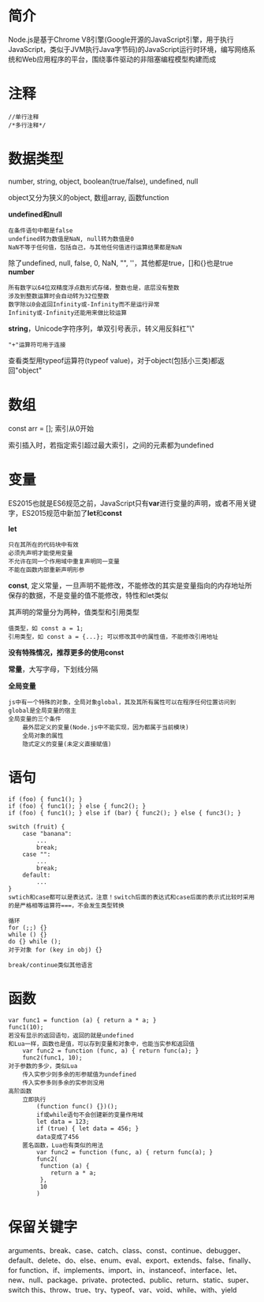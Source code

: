# 简介
Node.js是基于Chrome V8引擎(Google开源的JavaScript引擎，用于执行JavaScript，类似于JVM执行Java字节码)的JavaScript运行时环境，编写网络系统和Web应用程序的平台，围绕事件驱动的非阻塞编程模型构建而成
# 注释
	//单行注释
	/*多行注释*/
# 数据类型
number, string, object, boolean(true/false), undefined, null

object又分为狭义的object, 数组array, 函数function

**undefined和null**

	在条件语句中都是false
	undefined转为数值是NaN, null转为数值是0
	NaN不等于任何值，包括自己，与其他任何值进行运算结果都是NaN
除了undefined, null, false, 0, NaN, "", ''，其他都是true，[]和{}也是true
**number**

	所有数字以64位双精度浮点数形式存储，整数也是，底层没有整数
	涉及到整数运算时会自动转为32位整数
	数字除以0会返回Infinity或-Infinity而不是运行异常
	Infinity或-Infinity还能用来做比较运算
**string**，Unicode字符序列，单双引号表示，转义用反斜杠"\\"

	"+"运算符可用于连接
查看类型用typeof运算符(typeof value)，对于object(包括小三类)都返回"object"
# 数组
const arr = []; 索引从0开始

索引插入时，若指定索引超过最大索引，之间的元素都为undefined
# 变量
ES2015也就是ES6规范之前，JavaScript只有**var**进行变量的声明，或者不用关键字，ES2015规范中新加了**let**和**const**

**let**

	只在其所在的代码块中有效
	必须先声明才能使用变量	
	不允许在同一个作用域中重复声明同一变量
	不能在函数内部重新声明形参

**const**, 定义常量，一旦声明不能修改，不能修改的其实是变量指向的内存地址所保存的数据，不是变量的值不能修改，特性和let类似

其声明的常量分为两种，值类型和引用类型

	值类型，如 const a = 1;
	引用类型，如 const a = {...}; 可以修改其中的属性值，不能修改引用地址
**没有特殊情况，推荐更多的使用const**

**常量**，大写字母，下划线分隔

**全局变量**

	js中有一个特殊的对象，全局对象global，其及其所有属性可以在程序任何位置访问到
	global是全局变量的宿主
	全局变量的三个条件
		最外层定义的变量(Node.js中不能实现，因为都属于当前模块)
		全局对象的属性
		隐式定义的变量(未定义直接赋值)
# 语句
	if (foo) { func1(); }
	if (foo) { func1(); } else { func2(); }
	if (foo) { func1(); } else if (bar) { func2(); } else { func3(); }

	switch (fruit) {
		case "banana":
			...
			break;
		case "":
			...
			break;
		default:
			...
	}
	swtich和case都可以是表达式，注意！switch后面的表达式和case后面的表示式比较时采用的是严格相等运算符===，不会发生类型转换
	
	循环
	for (;;) {}
	while () {}
	do {} while ();
	对于对象 for (key in obj) {}

	break/continue类似其他语言
# 函数
	var func1 = function (a) { return a * a; }
	func1(10);
	若没有显示的返回语句，返回的就是undefined
	和Lua一样，函数也是值，可以存到变量和对象中，也能当实参和返回值
		var func2 = function (func, a) { return func(a); }
		func2(func1, 10);
	对于参数的多少，类似Lua
		传入实参少则多余的形参赋值为undefined
		传入实参多则多余的实参则没用
	高阶函数
		立即执行
			(function func() {})();
			if或while语句不会创建新的变量作用域
			let data = 123;
			if (true) { let data = 456; }
			data变成了456
		匿名函数，Lua也有类似的用法
			var func2 = function (func, a) { return func(a); }
			func2(
			 function (a) {
			 	return a * a;
			 },
			 10
			)
# 保留关键字
arguments、break、case、catch、class、const、continue、debugger、default、delete、do、else、enum、eval、export、extends、false、finally、for
function、if、implements、import、in、instanceof、interface、let、new、null、package、private、protected、public、return、static、super、switch
this、throw、true、try、typeof、var、void、while、with、yield